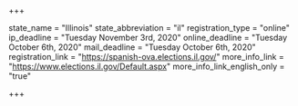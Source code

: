 +++

state_name = "Illinois"
state_abbreviation = "il"
registration_type = "online"
ip_deadline = "Tuesday November 3rd, 2020"
online_deadline = "Tuesday October 6th, 2020"
mail_deadline = "Tuesday October 6th, 2020"
registration_link = "https://spanish-ova.elections.il.gov/"
more_info_link = "https://www.elections.il.gov/Default.aspx"
more_info_link_english_only = "true"

+++